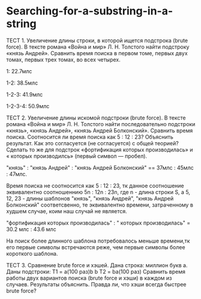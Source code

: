 # Searching-for-a-substring-in-a-string


ТЕСТ 1. Увеличение длины строки, в которой ищется подстрока (brute force).
В тексте романа «Война и мир» Л. Н. Толстого найти подстроку «князь Андрей». Сравнить время поиска в первом томе,
первых двух томах, первых трех томах, во всех четырех.


1: 22.7млс

1-2: 38.5млс

1-2-3: 41.9млс

1-2-3-4: 50.9млс


ТЕСТ 2. Увеличение длины искомой подстроки (brute
force).
В тексте романа «Война и мир» Л. Н. Толстого найти последовательно подстроки «князь», «князь Андрей», «князь Андрей Болконский». Сравнить время поиска. Соотносится ли
время поиска как 5 : 12 : 23? Объяснить результат. Как это
согласуется (не согласуется) с общей теорией?
Сделать то же для подстрок «фортификация которых производилась» и « которых производилсь» (первый символ — пробел).


"князь" : "князь Андрей" : "князь Андрей Болконский" == 37млс : 45млс : 47млс.

Время поиска не соотносится как 5 : 12 : 23, тк данное соотношение эквивалентно соотношеннию 5n : 12n : 23n, где n - длина строки S, а 5, 12, 23 - длины шаблонов "князь", "князь Андрей", "князь Андрей Болконский" соответсвенно, те эквивалентно времени, затраченному в худшем случае, коим наш случай не является.

"фортификация которых производилась" : " которых производилась" = 30.2 млс : 43.6 млс

На поиск более длинного шаблона потребовалось меньше времени,тк его первые символы встречаются реже, чем первые символы более короткого шаблона.


ТЕСТ 3. Сравнение brute force и хэшей.
Дана строка: миллион букв а. Даны подстроки: Т1 = a(100 раз)b b T2 = ba(100 раз)
Сравнить время работы двух вариантов поиска (brute force и хэши) в каждом из случаев. Результаты объяснить. Правда ли, что хэши всегда быстрее brute force?
